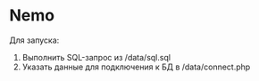 # Nemo 

Для запуска:

1. Выполнить SQL-запрос из /data/sql.sql
2. Указать данные для подключения к БД в /data/connect.php